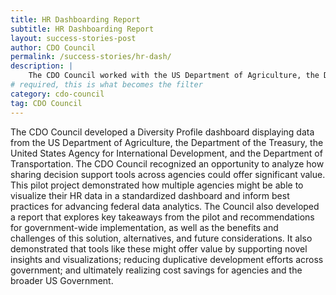 ```yaml
---
title: HR Dashboarding Report
subtitle: HR Dashboarding Report
layout: success-stories-post
author: CDO Council
permalink: /success-stories/hr-dash/
description: |
    The CDO Council worked with the US Department of Agriculture, the Department of the Treasury, the United States Agency for International Development, and the Department of Transportation to develop a Diversity Profile Dashboard and a report to explore the value of shared HR decision support across agencies. 
# required, this is what becomes the filter
category: cdo-council
tag: CDO Council
---
```


The CDO Council developed a Diversity Profile dashboard displaying data from the US Department of Agriculture, the Department of the Treasury, the United States Agency for International Development, and the Department of Transportation. The CDO Council recognized an opportunity to analyze how sharing decision support tools across agencies could offer significant value. This pilot project demonstrated how multiple agencies might be able to visualize their HR data in a standardized dashboard and inform best practices for advancing federal data analytics. The Council also developed a report that explores key takeaways from the pilot and recommendations for government-wide implementation, as well as the benefits and challenges of this solution, alternatives, and future considerations. It also demonstrated that tools like these might offer value by supporting novel insights and visualizations; reducing duplicative development efforts across government; and ultimately realizing cost savings for agencies and the broader US Government.
